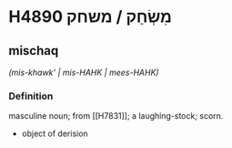 # H4890 מִשְׂחַק / משחק

## mischaq

_(mis-khawk' | mis-HAHK | mees-HAHK)_

### Definition

masculine noun; from [[H7831]]; a laughing-stock; scorn.

- object of derision
